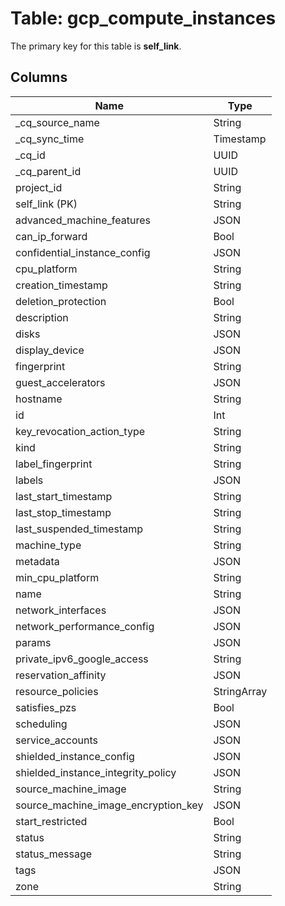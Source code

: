 # Table: gcp_compute_instances



The primary key for this table is **self_link**.


## Columns
| Name          | Type          |
| ------------- | ------------- |
|_cq_source_name|String|
|_cq_sync_time|Timestamp|
|_cq_id|UUID|
|_cq_parent_id|UUID|
|project_id|String|
|self_link (PK)|String|
|advanced_machine_features|JSON|
|can_ip_forward|Bool|
|confidential_instance_config|JSON|
|cpu_platform|String|
|creation_timestamp|String|
|deletion_protection|Bool|
|description|String|
|disks|JSON|
|display_device|JSON|
|fingerprint|String|
|guest_accelerators|JSON|
|hostname|String|
|id|Int|
|key_revocation_action_type|String|
|kind|String|
|label_fingerprint|String|
|labels|JSON|
|last_start_timestamp|String|
|last_stop_timestamp|String|
|last_suspended_timestamp|String|
|machine_type|String|
|metadata|JSON|
|min_cpu_platform|String|
|name|String|
|network_interfaces|JSON|
|network_performance_config|JSON|
|params|JSON|
|private_ipv6_google_access|String|
|reservation_affinity|JSON|
|resource_policies|StringArray|
|satisfies_pzs|Bool|
|scheduling|JSON|
|service_accounts|JSON|
|shielded_instance_config|JSON|
|shielded_instance_integrity_policy|JSON|
|source_machine_image|String|
|source_machine_image_encryption_key|JSON|
|start_restricted|Bool|
|status|String|
|status_message|String|
|tags|JSON|
|zone|String|